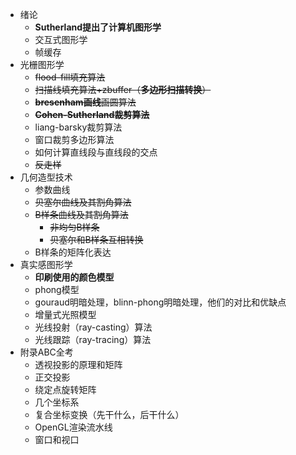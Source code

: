  

- 绪论
  - **Sutherland提出了计算机图形学**
  - 交互式图形学
  - 帧缓存
- 光栅图形学
  - ~~flood-fill填充算法~~
  - ~~扫描线填充算法+zbuffer（**多边形扫描转换**）~~
  - ~~**bresenham画线**画圆算法~~
  - ~~**Cohen-Sutherland裁剪算法**~~
  - liang-barsky裁剪算法
  - 窗口裁剪多边形算法
  - 如何计算直线段与直线段的交点
  - ~~反走样~~
- 几何造型技术
  - 参数曲线
  - ~~贝塞尔曲线及其割角算法~~
  - ~~B样条曲线及其割角算法~~
    - ~~非均匀B样条~~
    - ~~贝塞尔和B样条互相转换~~
  - B样条的矩阵化表达
- 真实感图形学
  - **印刷使用的颜色模型**
  - phong模型
  - gouraud明暗处理，blinn-phong明暗处理，他们的对比和优缺点
  - 增量式光照模型
  - 光线投射（ray-casting）算法
  - 光线跟踪（ray-tracing）算法
- 附录ABC全考
  - 透视投影的原理和矩阵
  - 正交投影
  - 绕定点旋转矩阵
  - 几个坐标系
  - 复合坐标变换（先干什么，后干什么）
  - OpenGL渲染流水线
  - 窗口和视口

